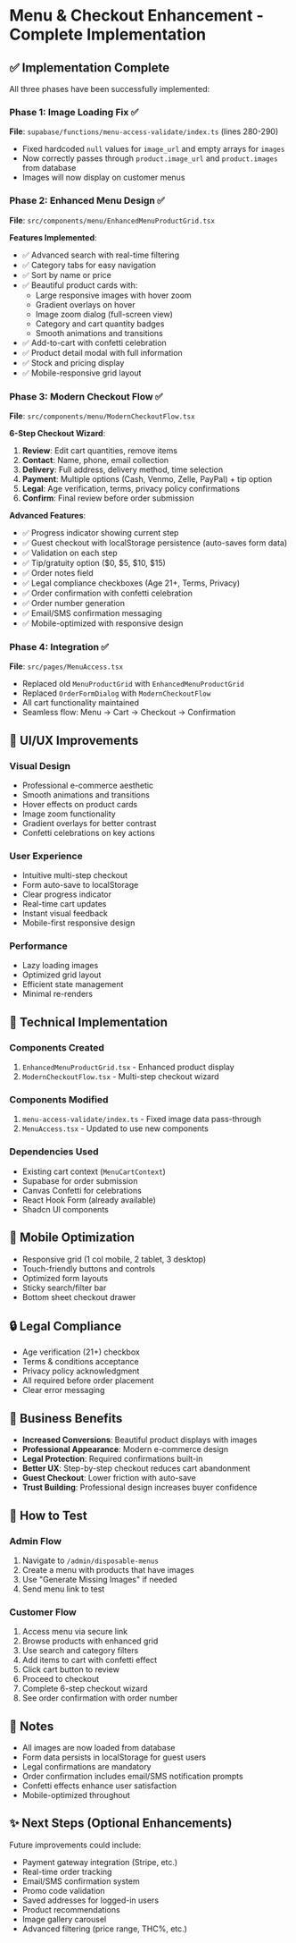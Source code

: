 # Menu & Checkout Enhancement - Complete Implementation

## ✅ Implementation Complete

All three phases have been successfully implemented:

### Phase 1: Image Loading Fix ✅
**File**: `supabase/functions/menu-access-validate/index.ts` (lines 280-290)
- Fixed hardcoded `null` values for `image_url` and empty arrays for `images`
- Now correctly passes through `product.image_url` and `product.images` from database
- Images will now display on customer menus

### Phase 2: Enhanced Menu Design ✅
**File**: `src/components/menu/EnhancedMenuProductGrid.tsx`

**Features Implemented**:
- ✅ Advanced search with real-time filtering
- ✅ Category tabs for easy navigation
- ✅ Sort by name or price
- ✅ Beautiful product cards with:
  - Large responsive images with hover zoom
  - Gradient overlays on hover
  - Image zoom dialog (full-screen view)
  - Category and cart quantity badges
  - Smooth animations and transitions
- ✅ Add-to-cart with confetti celebration
- ✅ Product detail modal with full information
- ✅ Stock and pricing display
- ✅ Mobile-responsive grid layout

### Phase 3: Modern Checkout Flow ✅
**File**: `src/components/menu/ModernCheckoutFlow.tsx`

**6-Step Checkout Wizard**:
1. **Review**: Edit cart quantities, remove items
2. **Contact**: Name, phone, email collection
3. **Delivery**: Full address, delivery method, time selection
4. **Payment**: Multiple options (Cash, Venmo, Zelle, PayPal) + tip option
5. **Legal**: Age verification, terms, privacy policy confirmations
6. **Confirm**: Final review before order submission

**Advanced Features**:
- ✅ Progress indicator showing current step
- ✅ Guest checkout with localStorage persistence (auto-saves form data)
- ✅ Validation on each step
- ✅ Tip/gratuity option ($0, $5, $10, $15)
- ✅ Order notes field
- ✅ Legal compliance checkboxes (Age 21+, Terms, Privacy)
- ✅ Order confirmation with confetti celebration
- ✅ Order number generation
- ✅ Email/SMS confirmation messaging
- ✅ Mobile-optimized with responsive design

### Phase 4: Integration ✅
**File**: `src/pages/MenuAccess.tsx`
- Replaced old `MenuProductGrid` with `EnhancedMenuProductGrid`
- Replaced `OrderFormDialog` with `ModernCheckoutFlow`
- All cart functionality maintained
- Seamless flow: Menu → Cart → Checkout → Confirmation

## 🎨 UI/UX Improvements

### Visual Design
- Professional e-commerce aesthetic
- Smooth animations and transitions
- Hover effects on product cards
- Image zoom functionality
- Gradient overlays for better contrast
- Confetti celebrations on key actions

### User Experience
- Intuitive multi-step checkout
- Form auto-save to localStorage
- Clear progress indicator
- Real-time cart updates
- Instant visual feedback
- Mobile-first responsive design

### Performance
- Lazy loading images
- Optimized grid layout
- Efficient state management
- Minimal re-renders

## 🔧 Technical Implementation

### Components Created
1. `EnhancedMenuProductGrid.tsx` - Enhanced product display
2. `ModernCheckoutFlow.tsx` - Multi-step checkout wizard

### Components Modified
1. `menu-access-validate/index.ts` - Fixed image data pass-through
2. `MenuAccess.tsx` - Updated to use new components

### Dependencies Used
- Existing cart context (`MenuCartContext`)
- Supabase for order submission
- Canvas Confetti for celebrations
- React Hook Form (already available)
- Shadcn UI components

## 📱 Mobile Optimization

- Responsive grid (1 col mobile, 2 tablet, 3 desktop)
- Touch-friendly buttons and controls
- Optimized form layouts
- Sticky search/filter bar
- Bottom sheet checkout drawer

## 🔒 Legal Compliance

- Age verification (21+) checkbox
- Terms & conditions acceptance
- Privacy policy acknowledgment
- All required before order placement
- Clear error messaging

## 🎯 Business Benefits

- **Increased Conversions**: Beautiful product displays with images
- **Professional Appearance**: Modern e-commerce design
- **Legal Protection**: Required confirmations built-in
- **Better UX**: Step-by-step checkout reduces cart abandonment
- **Guest Checkout**: Lower friction with auto-save
- **Trust Building**: Professional design increases buyer confidence

## 🚀 How to Test

### Admin Flow
1. Navigate to `/admin/disposable-menus`
2. Create a menu with products that have images
3. Use "Generate Missing Images" if needed
4. Send menu link to test

### Customer Flow
1. Access menu via secure link
2. Browse products with enhanced grid
3. Use search and category filters
4. Add items to cart with confetti effect
5. Click cart button to review
6. Proceed to checkout
7. Complete 6-step checkout wizard
8. See order confirmation with order number

## 📝 Notes

- All images are now loaded from database
- Form data persists in localStorage for guest users
- Legal confirmations are mandatory
- Order confirmation includes email/SMS notification prompts
- Confetti effects enhance user satisfaction
- Mobile-optimized throughout

## ✨ Next Steps (Optional Enhancements)

Future improvements could include:
- Payment gateway integration (Stripe, etc.)
- Real-time order tracking
- Email/SMS confirmation system
- Promo code validation
- Saved addresses for logged-in users
- Product recommendations
- Image gallery carousel
- Advanced filtering (price range, THC%, etc.)
